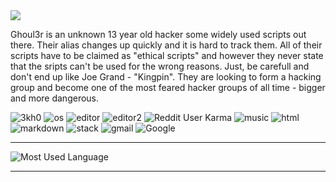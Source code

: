 <img src="https://readme-typing-svg.herokuapp.com?vCenter=true&lines=Ghoul3r;Black+Hat+Hacker;Python+Hacking+Scripter;">


Ghoul3r is an unknown 13 year old hacker some widely used scripts out there. Their alias changes up quickly and it is hard to track them. All of their scripts have to be claimed as "ethical scripts" and however they never state that the sripts can't be used for the wrong reasons. Just, be carefull and don't end up like Joe Grand - "Kingpin". They are looking to form a hacking group and become one of the most feared hacker groups of all time - bigger and more dangerous.

<img src="https://komarev.com/ghpvc/?username=3kh0&label=Profile Visitors&color=001eff&style=flat" alt="3kh0" />   <img src="https://img.shields.io/badge/OS-macOS-lightgrey/?logo=apple" alt="os">   <img src="https://img.shields.io/badge/Editor-VS%20Code-blue/?logo=visualstudiocode&logoColor=blue&color=blue" alt="editor">   <img src="https://img.shields.io/badge/Editor-Sublime%20Text-blue/?logo=sublimetext&logoColor=warning&color=orange" alt="editor2">   <img src="https://img.shields.io/reddit/user-karma/combined/3kh0_reddit?logo=reddit" alt="Reddit User Karma">   <img src="https://img.shields.io/badge/Listens%20to-Spotify-blue/?logo=spotify&logoColor=warning&color=1DB954" alt="music">   <img src="https://img.shields.io/badge/Knows-HTML-blue/?logo=html5&logoColor=warning&color=orange" alt="html">   <img src="https://img.shields.io/badge/Knows-MarkDown-FFF?logo=markdown" alt="markdown">   <img src="https://img.shields.io/badge/Uses-stackoverflow-blue/?logo=stackoverflow&logoColor=warning&color=ef8236" alt="stack">   <img alt="gmail" src="https://img.shields.io/badge/Uses-Gmail-blue/?logo=gmail&logoColor=warning&color=red">   <img alt="Google" src="https://img.shields.io/badge/Uses-Google-blue/?logo=google&logoColor=ff1b2d&color=ff1b2d">
  
_______________________________

![Most Used Language](https://github-readme-stats.vercel.app/api/top-langs/?username=GHOUL3R&show_icons=true&theme=radical)
_______________________________


  </html>
</html>
